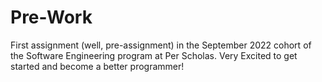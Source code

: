 # Pre-Work
First assignment (well, pre-assignment) in the September 2022 cohort of the Software Engineering program at Per Scholas.
Very Excited to get started and become a better programmer! 

